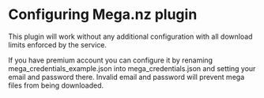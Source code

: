 # Configuring Mega.nz plugin
This plugin will work without any additional configuration with all download limits enforced by the service. 

If you have premium account you can configure it by renaming mega_credentials_example.json into mega_credentials.json and setting your email and password there. Invalid email and password will prevent mega files from being downloaded.